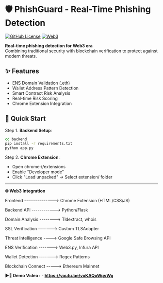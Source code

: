 # 🛡️ PhishGuard - Real-Time Phishing Detection

[![GitHub License](https://img.shields.io/badge/License-MIT-green.svg)](https://opensource.org/licenses/MIT)
[![Web3](https://img.shields.io/badge/Web3-Enabled-blue.svg)](https://ethereum.org/en/)

**Real-time phishing detection for Web3 era**  
Combining traditional security with blockchain verification to protect against modern threats.

## ✨ Features
- ENS Domain Validation (.eth)
- Wallet Address Pattern Detection
- Smart Contract Risk Analysis
- Real-time Risk Scoring
- Chrome Extension Integration

## 🚀 Quick Start
Step 1. **Backend Setup**:
   ```bash
   cd backend
   pip install -r requirements.txt
   python app.py
   ```

Step 2. **Chrome Extension**:

- Open chrome://extensions
- Enable "Developer mode"
- Click "Load unpacked" → Select extension/ folder
-----------------------------------------------------------------------------------
**🌐 Web3 Integration**

Frontend ---------------> Chrome Extension (HTML/CSS/JS) 

Backend API ------------> Python/Flask 

Domain Analysis --------> Tldextract, whois 

SSL Verification -------> Custom TLSAdapter 

Threat Intelligence ----> Google Safe Browsing API

ENS Verification -------> Web3.py, Infura API

Wallet Detection -------> Regex Patterns

Blockchain Connect -----> Ethereum Mainnet

**▶️🔴 Demo Video : - https://youtu.be/voKAQoWqvWg**
